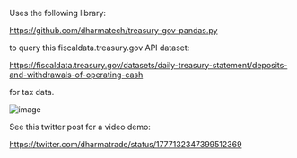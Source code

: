 Uses the following library:

https://github.com/dharmatech/treasury-gov-pandas.py

to query this fiscaldata.treasury.gov API dataset:

https://fiscaldata.treasury.gov/datasets/daily-treasury-statement/deposits-and-withdrawals-of-operating-cash

for tax data.

![image](https://github.com/dharmatech/tga_taxes.py/assets/20816/df9eae5f-cac3-45c9-890d-35c5020294b0)

See this twitter post for a video demo:

https://twitter.com/dharmatrade/status/1777132347399512369
